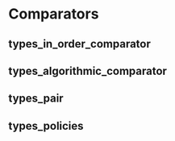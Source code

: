 # Comparators
## types_in_order_comparator
## types_algorithmic_comparator
## types_pair
## types_policies
